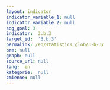```yaml
---
layout: indicator
indicator_variable_1: null
indicator_variable_2: null
sdg_goal: 3
indicator:  3.b.3
target_id:  '3.b.3'
permalink: /en/statistics_glob/3-b-3/
pre: null
graph: null
source_url: null
lang:  en
kategorie:  null
zmienne: null
---
```

